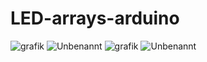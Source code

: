 # LED-arrays-arduino
![grafik](https://user-images.githubusercontent.com/72359748/231978125-86de677e-ea43-4da0-9395-3d8a81d85486.png)
![Unbenannt](https://user-images.githubusercontent.com/72359748/231970362-a4f6d356-0c73-4d29-8f03-f437bc833142.png)
![grafik](https://user-images.githubusercontent.com/72359748/231979142-5044b93f-4669-4b28-a9c4-454e61f51281.png)
![Unbenannt](https://user-images.githubusercontent.com/72359748/231979066-0cb84c89-2d48-470c-8267-4db191f643b8.png)
